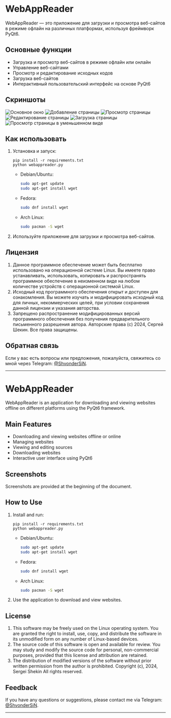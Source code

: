 # WebAppReader

WebAppReader — это приложение для загрузки и просмотра веб-сайтов в режиме офлайн на различных платформах, используя
фреймворк PyQt6.

## Основные функции

- Загрузка и просмотр веб-сайтов в режиме офлайн или онлайн
- Управление веб-сайтами
- Просмотр и редактирование исходных кодов
- Загрузка веб-сайтов
- Интерактивный пользовательский интерфейс на основе PyQt6

## Скриншоты

![Основное окно](https://i.postimg.cc/NfYGpvp5/1-main-window.png "Основное окно")
![Добавление страницы](https://i.postimg.cc/5224WqcJ/2-add-page.png "Добавление страницы")
![Просмотр страницы](https://i.postimg.cc/JhyRGr4d/3-view-page.png "Просмотр страницы")
![Редактирование страницы](https://i.postimg.cc/Mp3W6MxQ/4-edit-page.png "Редактирование страницы")
![Загрузка страницы](https://i.postimg.cc/28wkt9KT/5-download-page.png "Загрузка страницы")
![Просмотр страницы в уменьшенном виде](https://i.postimg.cc/5NTZtwTL/6-view-page-shrink.png "Просмотр страницы в уменьшенном виде")

## Как использовать

1. Установка и запуск:
   ```
   pip install -r requirements.txt
   python webappreader.py
   ```
    - Debian/Ubuntu:
       ```bash
       sudo apt-get update
       sudo apt-get install wget
       ```
    - Fedora:
      ```bash
      sudo dnf install wget
      ```
    - Arch Linux:
      ```bash
      sudo pacman -S wget
      ```
2. Используйте приложение для загрузки и просмотра веб-сайтов.

## Лицензия

1. Данное программное обеспечение может быть бесплатно использовано на операционной системе Linux. Вы имеете право
   устанавливать, использовать, копировать и распространять программное обеспечение в неизменном виде на любом
   количестве устройств с операционной системой Linux.
2. Исходный код программного обеспечения открыт и доступен для ознакомления. Вы можете изучать и модифицировать исходный
   код для личных, некоммерческих целей, при условии сохранения данной лицензии и указания авторства.
3. Запрещено распространение модифицированных версий программного обеспечения без получения предварительного письменного
   разрешения автора.
   Авторские права (c) 2024, Сергей Шекин. Все права защищены.

## Обратная связь

Если у вас есть вопросы или предложения, пожалуйста, свяжитесь со мной через
Telegram: [@ShvonderSiN](https://t.me/shvondersin).

---

# WebAppReader

WebAppReader is an application for downloading and viewing websites offline on different platforms using the PyQt6
framework.

## Main Features

- Downloading and viewing websites offline or online
- Managing websites
- Viewing and editing sources
- Downloading websites
- Interactive user interface using PyQt6

## Screenshots

Screenshots are provided at the beginning of the document.

## How to Use

1. Install and run:
   ```
   pip install -r requirements.txt
   python webappreader.py
   ```
    - Debian/Ubuntu:
       ```bash
       sudo apt-get update
       sudo apt-get install wget
       ```
    - Fedora:
      ```bash
      sudo dnf install wget
      ```
    - Arch Linux:
      ```bash
      sudo pacman -S wget
      ```
2. Use the application to download and view websites.

## License

1. This software may be freely used on the Linux operating system. You are granted the right to install, use, copy, and
   distribute the software in its unmodified form on any number of Linux-based devices.
2. The source code of this software is open and available for review. You may study and modify the source code for
   personal, non-commercial purposes, provided that this license and attribution are retained.
3. The distribution of modified versions of the software without prior written permission from the author is prohibited.
   Copyright (c), 2024, Sergei Shekin All rights reserved.

## Feedback

If you have any questions or suggestions, please contact me via Telegram: [@ShvonderSiN](https://t.me/shvondersin).

---